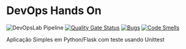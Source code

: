 # DevOps Hands On

![DevOpsLab Pipeline](https://github.com/ital0sant0s/devopslab/actions/workflows/pipeline.yml/badge.svg)
[![Quality Gate Status](https://sonarcloud.io/api/project_badges/measure?project=ital0sant0s_devopslab&metric=alert_status)](https://sonarcloud.io/summary/new_code?id=ital0sant0s_devopslab)
[![Bugs](https://sonarcloud.io/api/project_badges/measure?project=ital0sant0s_devopslab&metric=bugs)](https://sonarcloud.io/summary/new_code?id=ital0sant0s_devopslab)
[![Code Smells](https://sonarcloud.io/api/project_badges/measure?project=ital0sant0s_devopslab&metric=code_smells)](https://sonarcloud.io/summary/new_code?id=ital0sant0s_devopslab)


Aplicação Simples em Python/Flask com teste usando Unittest
